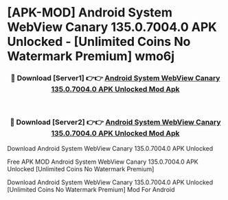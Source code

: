 # [APK-MOD] Android System WebView Canary 135.0.7004.0 APK Unlocked - [Unlimited Coins No Watermark Premium] wmo6j



<div align="center">
<h3>🔴 Download [Server1] 👉👉 <a href="https://momento.my/?title=Android_System_WebView_Canary_135.0.7004.0_APK_Unlocked">Android System WebView Canary 135.0.7004.0 APK Unlocked Mod Apk</a></h3><br>

<h3>🔴 Download [Server2] 👉👉 <a href="https://momento.my/?title=Android_System_WebView_Canary_135.0.7004.0_APK_Unlocked">Android System WebView Canary 135.0.7004.0 APK Unlocked Mod Apk</a></h3>
</div>



Download Android System WebView Canary 135.0.7004.0 APK Unlocked 

Free APK MOD Android System WebView Canary 135.0.7004.0 APK Unlocked [Unlimited Coins No Watermark Premium]

Download Android System WebView Canary 135.0.7004.0 APK Unlocked [Unlimited Coins No Watermark Premium] Mod For Android
